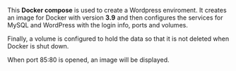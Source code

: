 This **Docker compose** is used to create a Wordpress enviroment. It creates an image for Docker with version **3.9** and then configures the services for MySQL and WordPress with the login info, ports and volumes.

Finally, a volume is configured to hold the data so that it is not deleted when Docker is shut down. 

When port 85:80 is opened, an image will be displayed.